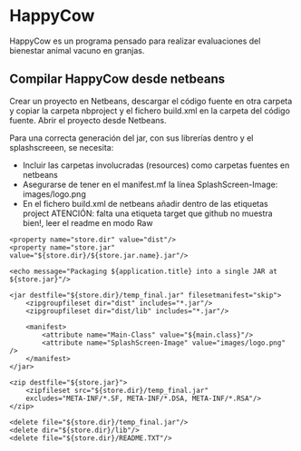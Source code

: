 HappyCow
=================================
HappyCow es un programa pensado para realizar evaluaciones del bienestar animal vacuno en granjas.

Compilar HappyCow desde netbeans
------------------------------------
Crear un proyecto en Netbeans, descargar el código fuente en otra carpeta y copiar la carpeta nbproject y el fichero build.xml en la carpeta del código fuente. Abrir el proyecto desde Netbeans.

Para una correcta generación del jar, con sus librerías dentro y el splashscreeen, se necesita:
+ Incluir las carpetas involucradas (resources) como carpetas fuentes en netbeans
+ Asegurarse de tener en el manifest.mf la línea 
SplashScreen-Image: images/logo.png
+ En el fichero build.xml de netbeans añadir dentro de las etiquetas project
ATENCIÓN: falta una etiqueta target que github no muestra bien!, leer el readme en modo Raw
<target name="-post-jar">
    <property name="store.jar.name" value="HappyCow"/>
 
    <property name="store.dir" value="dist"/>
    <property name="store.jar" value="${store.dir}/${store.jar.name}.jar"/>
 
    <echo message="Packaging ${application.title} into a single JAR at ${store.jar}"/>
 
    <jar destfile="${store.dir}/temp_final.jar" filesetmanifest="skip">
        <zipgroupfileset dir="dist" includes="*.jar"/>
        <zipgroupfileset dir="dist/lib" includes="*.jar"/>
 
        <manifest>
            <attribute name="Main-Class" value="${main.class}"/>
            <attribute name="SplashScreen-Image" value="images/logo.png" />
        </manifest>
    </jar>
 
    <zip destfile="${store.jar}">
        <zipfileset src="${store.dir}/temp_final.jar"
        excludes="META-INF/*.SF, META-INF/*.DSA, META-INF/*.RSA"/>
    </zip>
 
    <delete file="${store.dir}/temp_final.jar"/>
    <delete dir="${store.dir}/lib"/>
    <delete file="${store.dir}/README.TXT"/>

</target>

